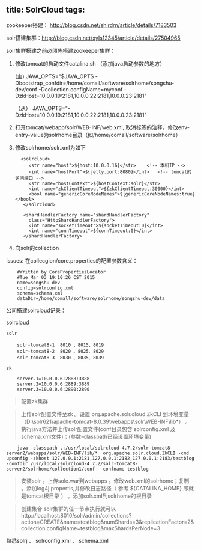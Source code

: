 title: SolrCloud
tags:
---


zookeeper搭建： http://blog.csdn.net/shirdrn/article/details/7183503




solr搭建集群：http://blog.csdn.net/xyls12345/article/details/27504965

solr集群搭建之前必须先搭建zookeeper集群；

1. 修改tomcat的启动文件catalina.sh （添加java启动参数的地方）
	
    (主) JAVA_OPTS="$JAVA_OPTS -Dbootstrap_confdir=/home/comall/software/solrhome/songshu-dev/conf -Dcollection.configName=myconf -DzkHost=10.0.0.19:2181,10.0.0.22:2181,10.0.0.23:2181"


	（从） JAVA_OPTS="-DzkHost=10.0.0.19:2181,10.0.0.22:2181,10.0.0.23:2181"


2. 打开tomcat/webapp/solr/WEB-INF/web.xml, 取消标签<env-entry>的注释，修改env-entry-value为solrhome目录（如/home/comall/software/solrhome）

3. 修改solrhome/solr.xml为如下

		 <solrcloud>
		    <str name="host">${host:10.0.0.16}</str>   	<!-- 本机IP -->
		    <int name="hostPort">${jetty.port:8080}</int> 	<!-- tomcat的访问端口 -->
		    <str name="hostContext">${hostContext:solr}</str>
		    <int name="zkClientTimeout">${zkClientTimeout:30000}</int>
		    <bool name="genericCoreNodeNames">${genericCoreNodeNames:true}</bool>
		  </solrcloud>

		  <shardHandlerFactory name="shardHandlerFactory"
		    class="HttpShardHandlerFactory">
		    <int name="socketTimeout">${socketTimeout:0}</int>
		    <int name="connTimeout">${connTimeout:0}</int>
		  </shardHandlerFactory>

4. 向solr的collection


issues: 
	在collecgion/core.properties的配置参数含义：

		#Written by CorePropertiesLocator
		#Tue Mar 03 19:10:26 CST 2015
		name=songshu-dev
		config=solrconfig.xml
		schema=schema.xml
		dataDir=/home/comall/software/solrhome/songshu-dev/data



公司搭建solrcloud记录：


 
solrcloud

	solr

		solr-tomcat8-1 	8010 、8015、8019
		solr-tomcat8-2 	8020 、8025、8029
		solr-tomcat8-3 	8030 、8035、8039

	zk

		server.1=10.0.0.6:2888:3888
		server.2=10.0.0.6:2889:3889
		server.3=10.0.0.6:2890:2890





>  配置zk集群

> 上传solr配置文件至zk
	。设置 org.apache.solr.cloud.ZkCLI 到环境变量 （D:\solr621\apache-tomcat-8.0.39\webapps\solr\WEB-INF\lib\*）
	。执行java方法并上传solr配置文件(conf目录包含 solrconfig.xml 及 schema.xml文件)；(参数-classpath已经设置环境变量)

		java -classpath .:/usr/local/solrcloud-4.7.2/solr-tomcat8-server2/webapps/solr/WEB-INF/lib/*  org.apache.solr.cloud.ZkCLI -cmd upconfig -zkhost 127.0.0.1:2181,127.0.0.1:2182,127.0.0.1:2183/testblog -confdir /usr/local/solrcloud-4.7.2/solr-tomcat8-server2/solrhome/collection1/conf  -confname testblog

> 安装solr
	。上传sole.war到webapps
	。修改web.xml的solrhome；复制
	。添加log4j.propertis,并修改日志路径（ 参考 ${CATALINA_HOME} 即就是tomcat根目录 ）
	。添加solr.xml到solrhome的根目录

> 创建集合
	solr集群的任一节点执行就可以
	http://localhost:8010/solr/admin/collections?action=CREATE&name=testblog&numShards=3&replicationFactor=2&collection.configName=testblog&maxShardsPerNode=3

熟悉solrj 、 solrconfig.xml 、 schema.xml